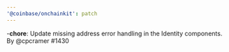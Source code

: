 ```yaml
---
'@coinbase/onchainkit': patch
---
```


-**chore**: Update missing address error handling in the Identity components. By @cpcramer #1430
